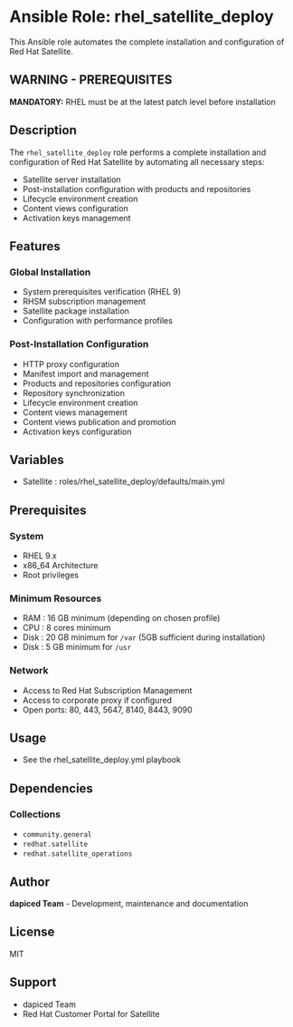 # Ansible Role: rhel_satellite_deploy

This Ansible role automates the complete installation and configuration of Red Hat Satellite.

## **WARNING - PREREQUISITES**

**MANDATORY:** RHEL must be at the latest patch level before installation

## Description

The `rhel_satellite_deploy` role performs a complete installation and configuration of Red Hat Satellite by automating all necessary steps:

- Satellite server installation
- Post-installation configuration with products and repositories
- Lifecycle environment creation
- Content views configuration
- Activation keys management

## Features

### Global Installation

- System prerequisites verification (RHEL 9)
- RHSM subscription management
- Satellite package installation
- Configuration with performance profiles

### Post-Installation Configuration

- HTTP proxy configuration
- Manifest import and management
- Products and repositories configuration
- Repository synchronization
- Lifecycle environment creation
- Content views management
- Content views publication and promotion
- Activation keys configuration

## Variables

- Satellite : roles/rhel_satellite_deploy/defaults/main.yml

## Prerequisites

### System

- RHEL 9.x
- x86_64 Architecture
- Root privileges

### Minimum Resources

- RAM    : 16 GB minimum (depending on chosen profile)
- CPU    : 8 cores minimum
- Disk   : 20 GB minimum for `/var` (5GB sufficient during installation)
- Disk   : 5 GB minimum for `/usr`

### Network

- Access to Red Hat Subscription Management
- Access to corporate proxy if configured
- Open ports: 80, 443, 5647, 8140, 8443, 9090

## Usage

- See the rhel_satellite_deploy.yml playbook

## Dependencies

### Collections

- `community.general`
- `redhat.satellite`
- `redhat.satellite_operations`

## Author

**dapiced Team** - Development, maintenance and documentation

## License

MIT

## Support

- dapiced Team
- Red Hat Customer Portal for Satellite
